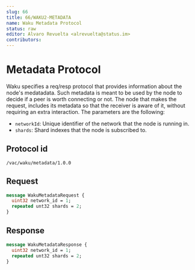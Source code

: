 ```yaml
---
slug: 66
title: 66/WAKU2-METADATA
name: Waku Metadata Protocol
status: raw
editor: Alvaro Revuelta <alrevuelta@status.im>
contributors:
---
```


# Metadata Protocol

Waku specifies a req/resp protocol that provides information about the node's medatadata. Such metadata is meant to be used
by the node to decide if a peer is worth connecting or not. The node that makes the request, includes its metadata
so that the receiver is aware of it, without requiring an extra interaction. The parameters are the following:
* `networkId`: Unique identifier of the network that the node is running in.
* `shards`: Shard indexes that the node is subscribed to.


## Protocol id

`/vac/waku/metadata/1.0.0`

## Request

```proto
message WakuMetadataRequest {
  uint32 network_id = 1;
  repeated unt32 shards = 2;
}
```

## Response

```proto
message WakuMetadataResponse {
  uint32 network_id = 1;
  repeated unt32 shards = 2;
}
```
